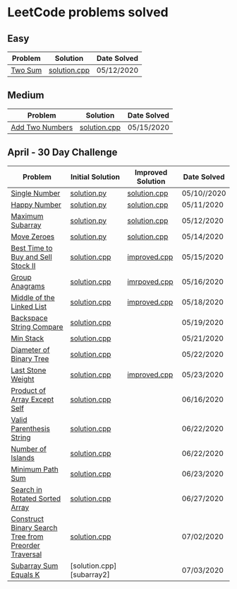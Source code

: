 # LeetCode problems solved

## Easy

| Problem            | Solution                | Date Solved |
| ------------------ | ----------------------- | ----------- |
| [Two Sum][twosum1] | [solution.cpp][twosum2] | 05/12/2020  |

## Medium

| Problem                           | Solution                       | Date Solved |
| --------------------------------- | ------------------------------ | ----------- |
| [Add Two Numbers][addtwonumbers1] | [solution.cpp][addtwonumbers2] | 05/15/2020  |

## April - 30 Day Challenge

| Problem                                                      | Initial Solution                    | Improved Solution                | Date Solved |
| ------------------------------------------------------------ | ----------------------------------- | -------------------------------- | ----------- |
| [Single Number][singlenumber1]                               | [solution.py][singlenumber2]        | [solution.cpp][singlenumber3]    | 05/10//2020 |
| [Happy Number][happynumber1]                                 | [solution.py][happynumber2]         | [solution.cpp][happynumber3]     | 05/11/2020  |
| [Maximum Subarray][maxsubarray1]                             | [solution.py][maxsubarray2]         | [solution.cpp][maxsubarray3]     | 05/12/2020  |
| [Move Zeroes][movezeroes1]                                   | [solution.py][movezeroes2]          | [solution.cpp][movezeroes3]      | 05/14/2020  |
| [Best Time to Buy and Sell Stock II][buysellstocks1]         | [solution.cpp][buysellstocks2]      | [improved.cpp][buysellstocks3]   | 05/15/2020  |
| [Group Anagrams][groupanagrams1]                             | [solution.cpp][groupanagrams2]      | [imrpoved.cpp][groupanagrams3]   | 05/16/2020  |
| [Middle of the Linked List][middlell1]                       | [solution.cpp][middlell2]           | [improved.cpp][middlell3]        | 05/18/2020  |
| [Backspace String Compare][stringcompare1]                   | [solution.cpp][stringcompare2]      |                                  | 05/19/2020  |
| [Min Stack][minstack1]                                       | [solution.cpp][minstack2]           |                                  | 05/21/2020  |
| [Diameter of Binary Tree][diameterbinarytree1]               | [solution.cpp][diameterbinarytree2] |                                  | 05/22/2020  |
| [Last Stone Weight][laststoneweight1]                        | [solution.cpp][laststoneweight2]    | [improved.cpp][laststoneweight3] | 05/23/2020  |
| [Product of Array Except Self][prodarray1]                   | [solution.cpp][prodarray2]          |                                  | 06/16/2020  |
| [Valid Parenthesis String][parenthesisstring1]               | [solution.cpp][parenthesisstring2]  |                                  | 06/22/2020  |
| [Number of Islands][numberofislands1]                        | [solution.cpp][numberofislands2]    |                                  | 06/22/2020  |
| [Minimum Path Sum][minpathsum1]                              | [solution.cpp][minpathsum2]         |                                  | 06/23/2020  |
| [Search in Rotated Sorted Array][rotatedarr1]                | [solution.cpp][rotatedarr2]         |                                  | 06/27/2020  |
| [Construct Binary Search Tree from Preorder Traversal][bst1] | [solution.cpp][bst2]                |                                  | 07/02/2020  |
| [Subarray Sum Equals K][subarray1]                           | [solution.cpp][subarray2]           |                                  | 07/03/2020  |

[singlenumber1]: https://leetcode.com/explore/challenge/card/30-day-leetcoding-challenge/528/week-1/3283/
[singlenumber2]: ./April/SingleNumber/solution.py
[singlenumber3]: ./April/SingleNumber/solution.cpp
[happynumber1]: https://leetcode.com/explore/challenge/card/30-day-leetcoding-challenge/528/week-1/3284/
[happynumber2]: ./April/HappyNumber/solution.py
[happynumber3]: ./April/HappyNumber/solution.cpp
[twosum1]: https://leetcode.com/problems/two-sum/
[twosum2]: ./Easy/TwoSum/solution.cpp
[maxsubarray1]: https://leetcode.com/explore/challenge/card/30-day-leetcoding-challenge/528/week-1/3285/
[maxsubarray2]: ./April/MaxSubarray/solution.py
[maxsubarray3]: ./April/MaxSubarray/solution.cpp
[movezeroes1]: https://leetcode.com/explore/challenge/card/30-day-leetcoding-challenge/528/week-1/3286/
[movezeroes2]: ./April/MoveZeroes/solution.py
[movezeroes3]: ./April/MoveZeroes/solution.cpp
[addtwonumbers1]: https://leetcode.com/problems/add-two-numbers/
[addtwonumbers2]: ./Medium/AddTwoNumbers/solution.cpp
[buysellstocks1]: https://leetcode.com/explore/challenge/card/30-day-leetcoding-challenge/528/week-1/3287/
[buysellstocks2]: ./April/BuyAndSellStocks/solution.cpp
[buysellstocks3]: ./April/BuyAndSellStocks/improved.cpp
[groupanagrams1]: https://leetcode.com/explore/challenge/card/30-day-leetcoding-challenge/528/week-1/3288/
[groupanagrams2]: ./April/GroupAnagrams/solution.cpp
[groupanagrams3]: ./April/GroupAnagrams/improved.cpp
[middlell1]: https://leetcode.com/explore/challenge/card/30-day-leetcoding-challenge/529/week-2/3290/
[middlell2]: ./April/MiddleOfLinkedList/solution.cpp
[middlell3]: ./April/MiddleOfLinkedList/improved.cpp
[stringcompare1]: https://leetcode.com/explore/challenge/card/30-day-leetcoding-challenge/529/week-2/3291/
[stringcompare2]: ./April/BackspaceStringCompare/solution.cpp
[minstack1]: https://leetcode.com/explore/challenge/card/30-day-leetcoding-challenge/529/week-2/3292/
[minstack2]: ./April/MinStack/solution.cpp
[diameterbinarytree1]: https://leetcode.com/explore/challenge/card/30-day-leetcoding-challenge/529/week-2/3293/
[diameterbinarytree2]: ./April/DiameterOfBinaryTree/solution.cpp
[laststoneweight1]: https://leetcode.com/explore/challenge/card/30-day-leetcoding-challenge/529/week-2/3297/
[laststoneweight2]: ./April/LastStoneWeight/solution.cpp
[laststoneweight3]: ./April/LastStoneWeight/improved.cpp
[prodarray1]: https://leetcode.com/explore/challenge/card/30-day-leetcoding-challenge/530/week-3/3300/
[prodarray2]: ./April/ProductOfArrayExceptSelf/solution.cpp
[parenthesisstring1]: https://leetcode.com/explore/challenge/card/30-day-leetcoding-challenge/530/week-3/3301/
[parenthesisstring2]: ./April/ValidParenthesisString/solution.cpp
[numberofislands1]: https://leetcode.com/explore/challenge/card/30-day-leetcoding-challenge/530/week-3/3302/
[numberofislands2]: ./April/NumberOfIslands/solution.cpp
[minpathsum1]: https://leetcode.com/explore/challenge/card/30-day-leetcoding-challenge/530/week-3/3303/
[minpathsum2]: ./April/MinimumPathSum/solution.cpp
[rotatedarr1]: https://leetcode.com/explore/challenge/card/30-day-leetcoding-challenge/530/week-3/3304/
[rotatedarr2]: ./April/SearchInRotatedSortedArray/solution.cpp
[bst1]: https://leetcode.com/explore/challenge/card/30-day-leetcoding-challenge/530/week-3/3305/
[bst2]: ./April/BinarySearchTree/solution.cpp
[subarray1]: https://leetcode.com/explore/challenge/card/30-day-leetcoding-challenge/531/week-4/3307/
[sbuarray2]: ./April/SubarraySumEqualsK/solution.cpp
